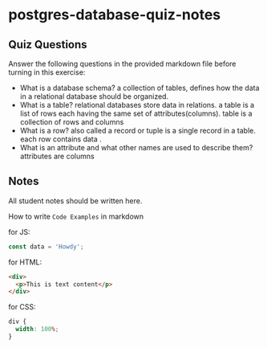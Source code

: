 # postgres-database-quiz-notes

## Quiz Questions

Answer the following questions in the provided markdown file before turning in this exercise:

- What is a database schema?
  a collection of tables, defines how the data in a relational database should be organized.
- What is a table?
  relational databases store data in relations. a table is a list of rows each having the same set of attributes(columns). table is a collection of rows and columns
- What is a row?
  also called a record or tuple is a single record in a table. each row contains data .
- What is an attribute and what other names are used to describe them?
  attributes are columns

## Notes

All student notes should be written here.

How to write `Code Examples` in markdown

for JS:

```javascript
const data = 'Howdy';
```

for HTML:

```html
<div>
  <p>This is text content</p>
</div>
```

for CSS:

```css
div {
  width: 100%;
}
```
